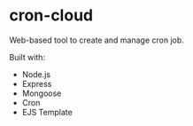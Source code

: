 # cron-cloud
Web-based tool to create and manage cron job.

Built with:
- Node.js
- Express
- Mongoose
- Cron
- EJS Template
